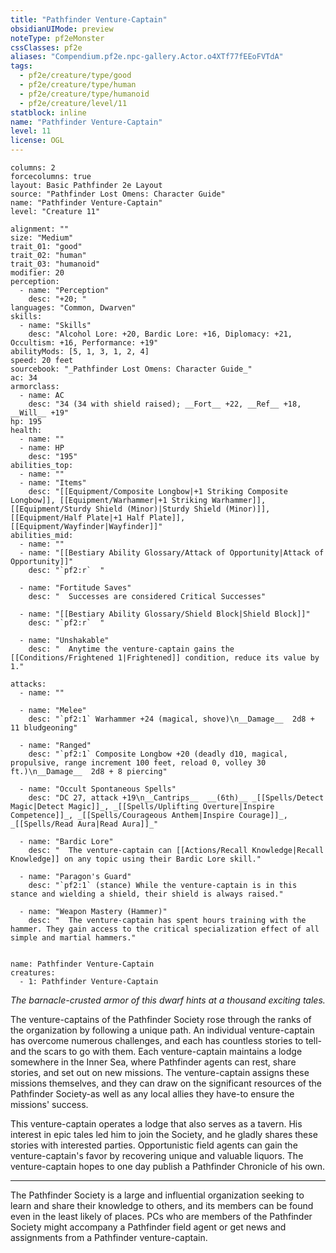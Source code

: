 ```yaml
---
title: "Pathfinder Venture-Captain"
obsidianUIMode: preview
noteType: pf2eMonster
cssClasses: pf2e
aliases: "Compendium.pf2e.npc-gallery.Actor.o4XTf77fEEoFVTdA" 
tags:
  - pf2e/creature/type/good
  - pf2e/creature/type/human
  - pf2e/creature/type/humanoid
  - pf2e/creature/level/11
statblock: inline
name: "Pathfinder Venture-Captain"
level: 11
license: OGL
---
```


```statblock
columns: 2
forcecolumns: true
layout: Basic Pathfinder 2e Layout
source: "Pathfinder Lost Omens: Character Guide"
name: "Pathfinder Venture-Captain"
level: "Creature 11"

alignment: ""
size: "Medium"
trait_01: "good"
trait_02: "human"
trait_03: "humanoid"
modifier: 20
perception:
  - name: "Perception"
    desc: "+20; "
languages: "Common, Dwarven"
skills:
  - name: "Skills"
    desc: "Alcohol Lore: +20, Bardic Lore: +16, Diplomacy: +21, Occultism: +16, Performance: +19"
abilityMods: [5, 1, 3, 1, 2, 4]
speed: 20 feet
sourcebook: "_Pathfinder Lost Omens: Character Guide_"
ac: 34
armorclass:
  - name: AC
    desc: "34 (34 with shield raised); __Fort__ +22, __Ref__ +18, __Will__ +19"
hp: 195
health:
  - name: ""
  - name: HP
    desc: "195"
abilities_top:
  - name: ""
  - name: "Items"
    desc: "[[Equipment/Composite Longbow|+1 Striking Composite Longbow]], [[Equipment/Warhammer|+1 Striking Warhammer]], [[Equipment/Sturdy Shield (Minor)|Sturdy Shield (Minor)]], [[Equipment/Half Plate|+1 Half Plate]], [[Equipment/Wayfinder|Wayfinder]]"
abilities_mid:
  - name: ""
  - name: "[[Bestiary Ability Glossary/Attack of Opportunity|Attack of Opportunity]]"
    desc: "`pf2:r`  "

  - name: "Fortitude Saves"
    desc: "  Successes are considered Critical Successes"

  - name: "[[Bestiary Ability Glossary/Shield Block|Shield Block]]"
    desc: "`pf2:r`  "

  - name: "Unshakable"
    desc: "  Anytime the venture-captain gains the [[Conditions/Frightened 1|Frightened]] condition, reduce its value by 1."

attacks:
  - name: ""

  - name: "Melee"
    desc: "`pf2:1` Warhammer +24 (magical, shove)\n__Damage__  2d8 + 11 bludgeoning"

  - name: "Ranged"
    desc: "`pf2:1` Composite Longbow +20 (deadly d10, magical, propulsive, range increment 100 feet, reload 0, volley 30 ft.)\n__Damage__  2d8 + 8 piercing"

  - name: "Occult Spontaneous Spells"
    desc: "DC 27, attack +19\n__Cantrips__  __(6th)__ _[[Spells/Detect Magic|Detect Magic]]_, _[[Spells/Uplifting Overture|Inspire Competence]]_, _[[Spells/Courageous Anthem|Inspire Courage]]_, _[[Spells/Read Aura|Read Aura]]_"

  - name: "Bardic Lore"
    desc: "  The venture-captain can [[Actions/Recall Knowledge|Recall Knowledge]] on any topic using their Bardic Lore skill."

  - name: "Paragon's Guard"
    desc: "`pf2:1` (stance) While the venture-captain is in this stance and wielding a shield, their shield is always raised."

  - name: "Weapon Mastery (Hammer)"
    desc: "  The venture-captain has spent hours training with the hammer. They gain access to the critical specialization effect of all simple and martial hammers."
 
```

```encounter-table
name: Pathfinder Venture-Captain
creatures:
  - 1: Pathfinder Venture-Captain
```



_The barnacle-crusted armor of this dwarf hints at a thousand exciting tales._

The venture-captains of the Pathfinder Society rose through the ranks of the organization by following a unique path. An individual venture-captain has overcome numerous challenges, and each has countless stories to tell-and the scars to go with them. Each venture-captain maintains a lodge somewhere in the Inner Sea, where Pathfinder agents can rest, share stories, and set out on new missions. The venture-captain assigns these missions themselves, and they can draw on the significant resources of the Pathfinder Society-as well as any local allies they have-to ensure the missions' success.

This venture-captain operates a lodge that also serves as a tavern. His interest in epic tales led him to join the Society, and he gladly shares these stories with interested parties. Opportunistic field agents can gain the venture-captain's favor by recovering unique and valuable liquors. The venture-captain hopes to one day publish a Pathfinder Chronicle of his own.

* * *

The Pathfinder Society is a large and influential organization seeking to learn and share their knowledge to others, and its members can be found even in the least likely of places. PCs who are members of the Pathfinder Society might accompany a Pathfinder field agent or get news and assignments from a Pathfinder venture-captain.
